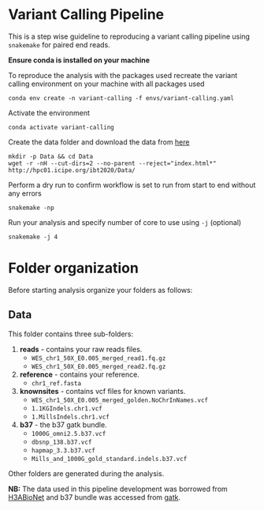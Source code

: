 # Variant Calling Pipeline

This is a step wise guideline to reproducing a variant calling pipeline using `snakemake` for paired end reads.

**Ensure conda is installed on your machine**

To reproduce the analysis with the packages used recreate the variant calling environment on your machine with all packages used
```
conda env create -n variant-calling -f envs/variant-calling.yaml
```
    
Activate the environment
```
conda activate variant-calling
```
Create the data folder and download the data from [here](http://hpc01.icipe.org/ibt2020/Data/)

````
mkdir -p Data && cd Data
wget -r -nH --cut-dirs=2 --no-parent --reject="index.html*" http://hpc01.icipe.org/ibt2020/Data/
`````


Perform a dry run to confirm workflow is set to run from start to end without any errors 
```
snakemake -np
```
     
Run your analysis and specify number of core to use using `-j` (optional)
```
snakemake -j 4
```

# Folder organization
Before starting analysis organize your folders as follows:

## Data
This folder contains three sub-folders:
1. **reads** - contains your raw reads files.
     * `WES_chr1_50X_E0.005_merged_read1.fq.gz`
     * `WES_chr1_50X_E0.005_merged_read2.fq.gz`
2. **reference** - contains your reference.
     * `chr1_ref.fasta`
3. **knownsites** - contains vcf files for known variants.
     * `WES_chr1_50X_E0.005_merged_golden.NoChrInNames.vcf`
     * `1.1KGIndels.chr1.vcf`
     * `1.MillsIndels.chr1.vcf`
4. **b37** - the b37 gatk bundle.
     * `1000G_omni2.5.b37.vcf`
     * `dbsnp_138.b37.vcf`
     * `hapmap_3.3.b37.vcf`
     * `Mills_and_1000G_gold_standard.indels.b37.vcf`

Other folders are generated during the analysis.

**NB:** The data used in this pipeline development was borrowed from [H3ABioNet](https://h3abionet.github.io/H3ABionet-SOPs/Variant-Calling-5-0.html) and b37 bundle was accessed from [gatk](https://github.com/snewhouse/ngs_nextflow/wiki/GATK-Bundle).
